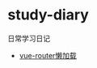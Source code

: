 # study-diary
日常学习日记
- [vue-router懒加载](https://github.com/Small-inn/study-diary/blob/master/vue-router%E6%87%92%E5%8A%A0%E8%BD%BD.md)